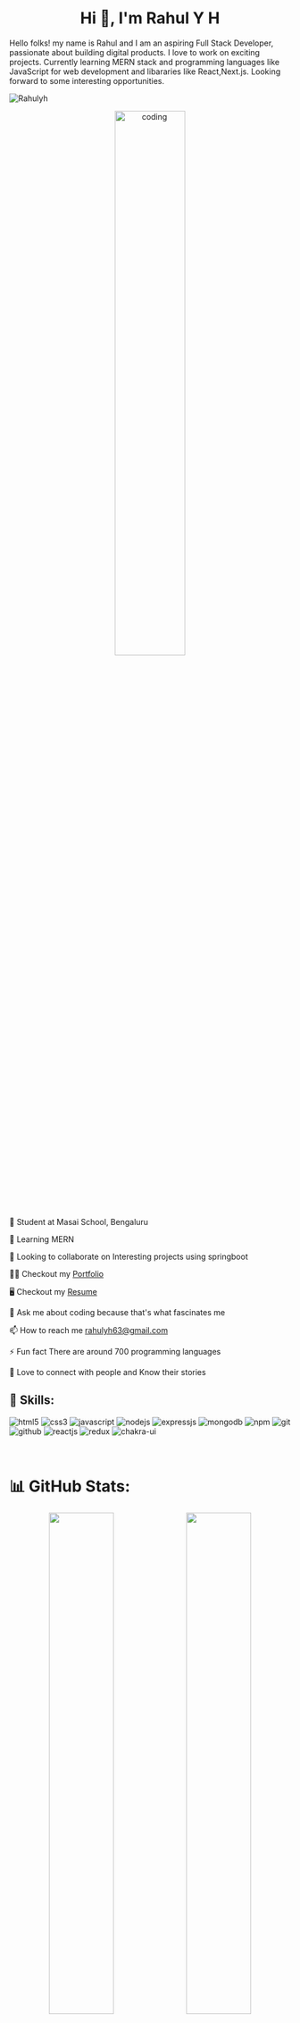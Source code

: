 <h1 align="center">Hi 👋, I'm Rahul Y H</h1>

Hello folks! my name is Rahul and I am an aspiring Full Stack Developer, passionate about building digital products. I love to work on exciting projects. Currently learning MERN stack and programming languages like JavaScript for web development and libararies like React,Next.js. Looking forward to some interesting opportunities.

<p align="left"> <img src="https://komarev.com/ghpvc/?username=Rahulyh010&label=Profile%20views&color=0e75b6&style=flat" alt="Rahulyh" /> </p>
<div align="center" >
<img align="center" alt="coding" width="50%" src="https://camo.githubusercontent.com/c1dcb74cc1c1835b1d716f5051499a2814c683c806b15f04b0eba492863703e9/68747470733a2f2f63646e2e6472696262626c652e636f6d2f75736572732f3733303730332f73637265656e73686f74732f363538313234332f6176656e746f2e676966">
</div>
<br/>


🔭 Student at Masai School, Bengaluru

🌱 Learning MERN

👯 Looking to collaborate on Interesting projects using springboot

👨‍💻 Checkout my <a href="https://rahulyh010.github.io/" target="_blank">Portfolio</a>  

🖥  Checkout my <a href="https://drive.google.com/file/d/1W2DmkFvCEetMLkmDoZ4dsxni9dAa_nqw/view?usp=share_link" target="_blank">Resume</a>

💬 Ask me about coding because that's what fascinates me

📫 How to reach me rahulyh63@gmail.com

⚡ Fun fact There are around 700 programming languages 

👯 Love to connect with people and Know their stories



<h2>🥇 Skills:  </h2>  
<p >
    <img src="https://img.shields.io/badge/HTML5-E34F26?style=for-the-badge&logo=html5&logoColor=white" alt="html5" />
    <img src="https://img.shields.io/badge/CSS3-1572B6?style=for-the-badge&logo=css3&logoColor=white" alt="css3" /> 
    <img src="https://img.shields.io/badge/JavaScript-323330?style=for-the-badge&logo=javascript&logoColor=F7DF1E" alt="javascript" />
    <img src="https://img.shields.io/badge/Node.js-339933?style=for-the-badge&logo=nodedotjs&logoColor=white" alt="nodejs" />
    <img src="https://img.shields.io/badge/Express.js-000000?style=for-the-badge&logo=express&logoColor=white" alt="expressjs" />
    <img src="https://img.shields.io/badge/MongoDB-4EA94B?style=for-the-badge&logo=mongodb&logoColor=white" alt="mongodb" />
    <img src="https://img.shields.io/badge/npm-CB3837?style=for-the-badge&logo=npm&logoColor=white" alt="npm" />
    <img src="https://img.shields.io/badge/Git-f44d27?style=for-the-badge&logo=git&logoColor=white" alt="git" />
    <img src="https://img.shields.io/badge/GitHub-100000?style=for-the-badge&logo=github&logoColor=white" alt="github" />
    <img src="https://img.shields.io/badge/React-20232A?style=for-the-badge&logo=react&logoColor=61DAFB" alt="reactjs" />
    <img src="https://img.shields.io/badge/Redux-593D88?style=for-the-badge&logo=redux&logoColor=white" alt="redux" /> 
    <img src="https://img.shields.io/badge/Chakra%20UI-3bc7bd?style=for-the-badge&logo=chakraui&logoColor=white" alt="chakra-ui" />
  
</p>

<br/>


# 📊 GitHub Stats:
<p align="left">

<p align="center">
  <img width="48%" src="https://github-readme-stats.vercel.app/api?username=Rahulyh010&show_icons=true&theme=tokyonight&border_radius=10" />
  <img width="48%" src="https://github-readme-streak-stats.herokuapp.com/?user=Rahulyh010&theme=tokyonight&border_radius=10" />
  <img src="https://github-readme-stats.vercel.app/api/top-langs/?username=Rahulyh010&theme=tokyonight&border_radius=10" align="center" />
</p>



